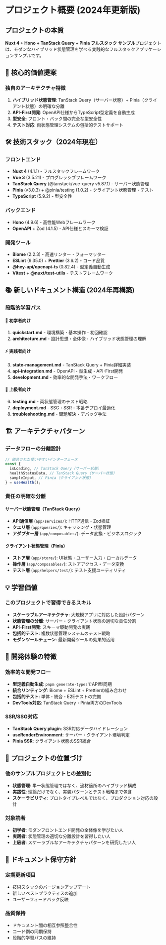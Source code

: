 # プロジェクト概要 (2024年更新版)

## プロジェクトの本質

**Nuxt 4 + Hono + TanStack Query + Pinia フルスタック サンプル**プロジェクトは、モダンなハイブリッド状態管理を学べる実践的なフルスタックアプリケーションサンプルです。

## 🎯 核心的価値提案

### 独自のアーキテクチャ特徴

1. **ハイブリッド状態管理**: TanStack Query（サーバー状態）+ Pinia（クライアント状態）の明確な分離
2. **API-First開発**: OpenAPI仕様からTypeScript型定義を自動生成
3. **型安全**: フロント・バック間の完全な型安全性
4. **テスト対応**: 両状態管理システムの包括的テストサポート

## 🛠️ 技術スタック（2024年現在）

### フロントエンド

- **Nuxt 4** (4.1.1) - フルスタックフレームワーク
- **Vue 3** (3.5.21) - プログレッシブフレームワーク
- **TanStack Query** (@tanstack/vue-query v5.87.1) - サーバー状態管理
- **Pinia** (v3.0.3) + @pinia/testing (1.0.2) - クライアント状態管理・テスト
- **TypeScript** (5.9.2) - 型安全性

### バックエンド

- **Hono** (4.9.6) - 高性能Webフレームワーク
- **OpenAPI** + Zod (4.1.5) - API仕様とスキーマ検証

### 開発ツール

- **Biome** (2.2.3) - 高速リンター・フォーマッター
- **ESLint** (9.35.0) + **Prettier** (3.6.2) - コード品質
- **@hey-api/openapi-ts** (0.82.4) - 型定義自動生成
- **Vitest** + **@nuxt/test-utils** - テストフレームワーク

## 📚 新しいドキュメント構造 (2024年再構築)

### 段階的学習パス

#### 🔰 初学者向け

1. **quickstart.md** - 環境構築・基本操作・初回確認
2. **architecture.md** - 設計思想・全体像・ハイブリッド状態管理の理解

#### ⚡ 実践者向け

3. **state-management.md** - TanStack Query + Pinia詳細実装
4. **api-integration.md** - OpenAPI・型生成・API-First開発
5. **development.md** - 効率的な開発手法・ワークフロー

#### 🎯 上級者向け

6. **testing.md** - 両状態管理のテスト戦略
7. **deployment.md** - SSG・SSR・本番デプロイ最適化
8. **troubleshooting.md** - 問題解決・デバッグ手法

## 🏗️ アーキテクチャパターン

### データフローの分離設計

```typescript
// 統合された使いやすいインターフェース
const {
  isLoading, // TanStack Query（サーバー状態）
  healthStatusData, // TanStack Query（サーバー状態）
  sampleInput, // Pinia（クライアント状態）
} = useHealth();
```

### 責任の明確な分離

#### サーバー状態管理（TanStack Query）

- **API通信層** (`app/services/`): HTTP通信・Zod検証
- **クエリ層** (`app/queries/`): キャッシング・状態管理
- **アダプター層** (`app/composables/`): データ変換・ビジネスロジック

#### クライアント状態管理（Pinia）

- **ストア層** (`app/store/`): UI状態・ユーザー入力・ローカルデータ
- **操作層** (`app/composables/`): ストアアクセス・データ変換
- **テスト層** (`app/helpers/test/`): テスト支援ユーティリティ

## 💡 学習価値

### このプロジェクトで習得できるスキル

- **スケーラブルアーキテクチャ**: 大規模アプリに対応した設計パターン
- **状態管理の分離**: サーバー・クライアント状態の適切な責任分割
- **API-First開発**: スキーマ駆動開発の実践
- **包括的テスト**: 複数状態管理システムのテスト戦略
- **モダンツールチェーン**: 最新開発ツールの効果的活用

## 🚀 開発体験の特徴

### 効率的な開発フロー

- **型定義自動生成**: `pnpm generate-types`でAPI型同期
- **統合リンティング**: Biome + ESLint + Prettierの組み合わせ
- **包括的テスト**: 単体・統合・E2Eテストの完備
- **DevTools対応**: TanStack Query・Pinia両方のDevTools

### SSR/SSG対応

- **TanStack Query plugin**: SSR対応データハイドレーション
- **useRenderEnvironment**: サーバー・クライアント環境判定
- **Pinia SSR**: クライアント状態のSSR統合

## 🎯 プロジェクトの位置づけ

### 他のサンプルプロジェクトとの差別化

- **状態管理**: 単一状態管理ではなく、適材適所のハイブリッド構成
- **実践性**: 理論だけでなく、実装パターンとテスト戦略まで包含
- **スケーラビリティ**: プロトタイプレベルではなく、プロダクション対応の設計

### 対象読者

- **初学者**: モダンフロントエンド開発の全体像を学びたい人
- **実践者**: 状態管理の適切な分離設計を習得したい人
- **上級者**: スケーラブルなアーキテクチャパターンを研究したい人

## 📖 ドキュメント保守方針

### 定期更新項目

- 技術スタックのバージョンアップデート
- 新しいベストプラクティスの追加
- ユーザーフィードバック反映

### 品質保持

- ドキュメント間の相互参照整合性
- コード例の同期保持
- 段階的学習パスの維持
